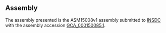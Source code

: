 

Assembly
--------

The assembly presented is the ASM15008v1 assembly submitted to
[INSDC](http://www.insdc.org) with the assembly accession
[GCA\_000150085.1](http://www.ebi.ac.uk/ena/data/view/GCA_000150085.1).
